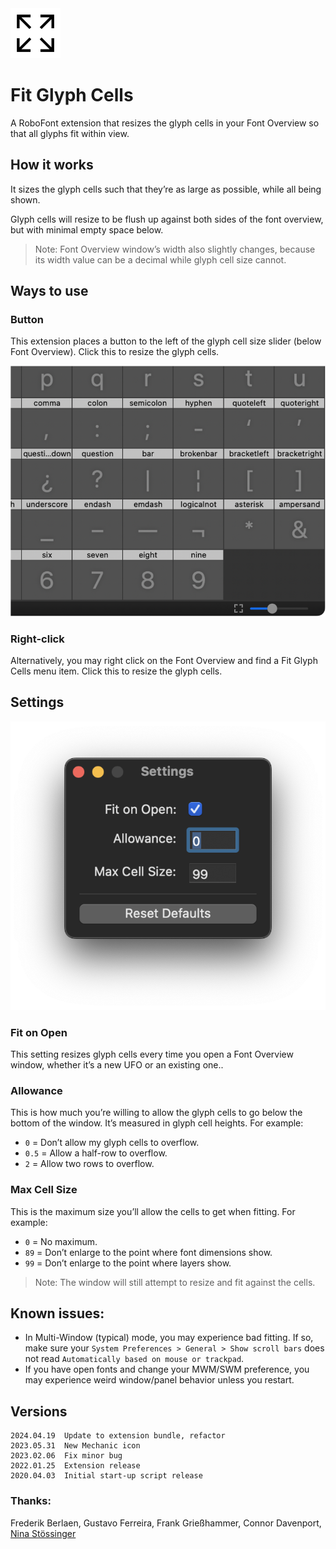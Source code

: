 <img src="../resources/mechanic_icon.png"  width="80">

# Fit Glyph Cells

A RoboFont extension that resizes the glyph cells in your Font Overview so that all glyphs fit within view. 

## How it works

It sizes the glyph cells such that they’re as large as possible, while all being shown.

Glyph cells will resize to be flush up against both sides of the font overview, but with minimal empty space below.

> Note: Font Overview window’s width also slightly changes, because its width value can be a decimal while glyph cell size cannot.

## Ways to use

### Button

This extension places a button to the left of the glyph cell size slider (below Font Overview). Click this to resize the glyph cells.

![](./../resources/button.png)

### Right-click

Alternatively, you may right click on the Font Overview and find a Fit Glyph Cells menu item. Click this to resize the glyph cells.

## Settings



![](./../resources/settings.png)

### Fit on Open

This setting resizes glyph cells every time you open a Font Overview window, whether it’s a new UFO or an existing one..

### Allowance

This is how much you’re willing to allow the glyph cells to go below the bottom of the window. It’s measured in glyph cell heights. For example:

* `0` = Don’t allow my glyph cells to overflow.
* `0.5` = Allow a half-row to overflow.
* `2` = Allow two rows to overflow.

### Max Cell Size

This is the maximum size you’ll allow the cells to get when fitting. For example:

* `0` = No maximum.
* `89` = Don’t enlarge to the point where font dimensions show.
* `99` = Don’t enlarge to the point where layers show.

> Note: The window will still attempt to resize and fit against the cells.



## Known issues:

* In Multi-Window (typical) mode, you may experience bad fitting. If so, make sure your `System Preferences > General > Show scroll bars` does not read `Automatically based on mouse or trackpad`.
* If you have open fonts and change your MWM/SWM preference, you may experience weird window/panel behavior unless you restart.


## Versions

```
2024.04.19  Update to extension bundle, refactor
2023.05.31  New Mechanic icon
2023.02.06  Fix minor bug
2022.01.25  Extension release
2020.04.03  Initial start-up script release
```	


### Thanks:

Frederik Berlaen, Gustavo Ferreira, Frank Grießhammer, Connor Davenport, [Nina Stössinger](https://github.com/ninastoessinger/Suffixer/blob/8c8ace0c31acebf4054847903a3af5925f3bd669/Suffixer.roboFontExt/lib/suffixer.py#L19)

